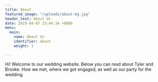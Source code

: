```yaml
---
title: About
featured_image: "/uploads/about-bg.jpg"
header_text: About Us
date: 2019-04-07 23:44:34 +0000
menu:
  main:
    name: About Us
    identifier: about
    weight: 1

---
```

Hi! Welcome to our wedding website. Below you can read about Tyler and Brooke. How we met, where we got engaged, as well as our party for the wedding.